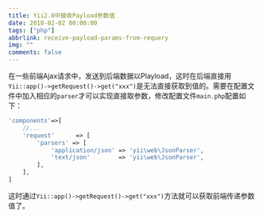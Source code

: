 ```yaml
---
title: Yii2.0中接收Payload参数值
date: 2018-02-02 00:00:00
tags: ["php"]
abbrlink: receive-payload-params-from-requery
img: ""
comments: false
---
```


在一些前端Ajax请求中，发送到后端数据以Playload，这时在后端直接用`Yii::app()->getRequest()->get("xxx")`是无法直接获取到值的。需要在配置文件中加入相应的`parser`才可以实现直接取参数，修改配置文件`main.php`配置如下：

```php
'components'=>[
	//...
	'request'      => [
		'parsers' => [
			'application/json' => 'yii\web\JsonParser',
			'text/json'        => 'yii\web\JsonParser',
		],
	],
]
```

这时通过`Yii::app()->getRequest()->get("xxx")`方法就可以获取前端传递参数值了。
